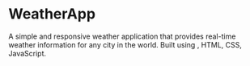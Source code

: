 # WeatherApp
A simple and responsive weather application that provides real-time weather information for any city in the world. Built using , HTML, CSS, JavaScript.
